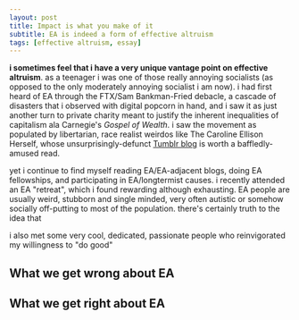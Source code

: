 ```yaml
---
layout: post
title: Impact is what you make of it
subtitle: EA is indeed a form of effective altruism
tags: [effective altruism, essay]
---
```

**i sometimes feel that i have a very unique vantage point on effective altruism**. as a teenager i was one of those really annoying socialists (as opposed to the only moderately annoying socialist i am now). i had first heard of EA through the FTX/Sam Bankman-Fried debacle, a cascade of disasters that i observed with digital popcorn in hand, and i saw it as just another turn to private charity meant to justify the inherent inequalities of capitalism ala Carnegie's *Gospel of Wealth*. i saw the movement as populated by libertarian, race realist weirdos like The Caroline Ellison Herself, whose unsurprisingly-defunct [Tumblr blog](https://caroline.milkyeggs.com/worldoptimization) is worth a baffledly-amused read. 

yet i continue to find myself reading EA/EA-adjacent blogs, doing EA fellowships, and participating in EA/longtermist causes. i recently attended an EA "retreat", which i found rewarding although exhausting. EA people are usually weird, stubborn and single minded, very often autistic or somehow socially off-putting to most of the population. there's certainly truth to the idea that 

i also met some very cool, dedicated, passionate people who reinvigorated my willingness to "do good"

What we get wrong about EA
-

What we get right about EA
-
<!--stackedit_data:
eyJoaXN0b3J5IjpbMjg1NTY0NjIwLDIwODUwMzM3MjEsLTg1MT
g1MTg1MiwyNzkzMjQwODUsOTYwOTgzNzY0XX0=
-->